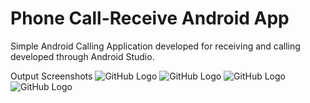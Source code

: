 # Phone Call-Receive Android App
Simple Android Calling Application developed for receiving and calling developed through Android Studio.

Output Screenshots
![GitHub Logo](https://github.com/Sandhya-Margabandhu/Phone-Call-App/call.png)
![GitHub Logo](https://github.com/Sandhya-Margabandhu/Phone-Call-App/permissions.png)
![GitHub Logo](https://github.com/Sandhya-Margabandhu/Phone-Call-App/recieve.png)
![GitHub Logo](https://github.com/Sandhya-Margabandhu/Phone-Call-App/recieve1.png)
